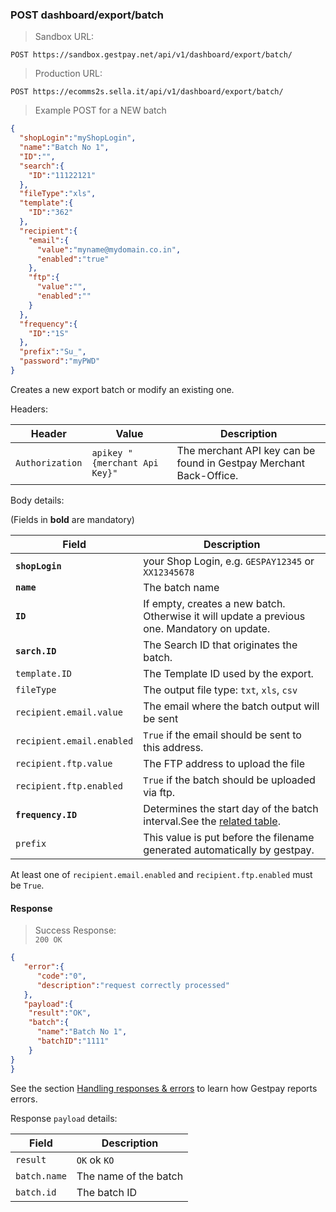 ### POST dashboard/export/batch


> Sandbox URL:

```
POST https://sandbox.gestpay.net/api/v1/dashboard/export/batch/
```


> Production URL: 

```
POST https://ecomms2s.sella.it/api/v1/dashboard/export/batch/
```


> Example POST for a NEW batch 

```json
{
  "shopLogin":"myShopLogin",
  "name":"Batch No 1",
  "ID":"",
  "search":{
    "ID":"11122121"
  },
  "fileType":"xls",
  "template":{
    "ID":"362"
  },
  "recipient":{
    "email":{
      "value":"myname@mydomain.co.in",
      "enabled":"true"
    },
    "ftp":{
      "value":"",
      "enabled":""
    }
  },
  "frequency":{
    "ID":"1S"
  },
  "prefix":"Su_",
  "password":"myPWD"
}
```

Creates a new export batch or modify an existing one. 

Headers: 

| Header | Value | Description |
| ------ | ----- | ----------- |
| `Authorization` | `apikey "{merchant Api Key}"` | The merchant API key can be found in Gestpay Merchant Back-Office. |

Body details: 

(Fields in **bold** are mandatory)

| Field | Description |
| ----- | ----------- |
| **`shopLogin`** | your Shop Login, e.g. `GESPAY12345` or `XX12345678`
| **`name`** | The batch name 
| **`ID`** | If empty, creates a new batch. Otherwise it will update a previous one. Mandatory on update.
| **`sarch.ID`** | The Search ID that originates the batch. 
| `template.ID` | The Template ID used by the export. 
| `fileType` | The output file type: `txt`, `xls`, `csv`
| `recipient.email.value` | The email where the batch output will be sent
| `recipient.email.enabled` | `True` if the email should be sent to this address.
| `recipient.ftp.value` | The FTP address to upload the file 
| `recipient.ftp.enabled` | `True` if the batch should be uploaded via ftp. 
| **`frequency.ID`** | Determines the start day of the batch interval.See the [related table](#frequency-codes). 
| `prefix` | This value is put before the filename generated automatically by gestpay. 

At least one of `recipient.email.enabled` and `recipient.ftp.enabled` must be `True`.

#### Response 

> Success Response:<br>
> `200 OK`

```json
{
   "error":{  
      "code":"0",
      "description":"request correctly processed"
   },
   "payload":{
    "result":"OK",
    "batch":{
      "name":"Batch No 1",
      "batchID":"1111"
    }
}
}
```

See the section [Handling responses & errors](#handling-responses-amp-errors) to learn how Gestpay reports errors.

Response `payload` details:


| Field          | Description 
| -------------- | -----------
| `result` | `OK` ok `KO`
| `batch.name` | The name of the batch 
| `batch.id` | The batch ID 